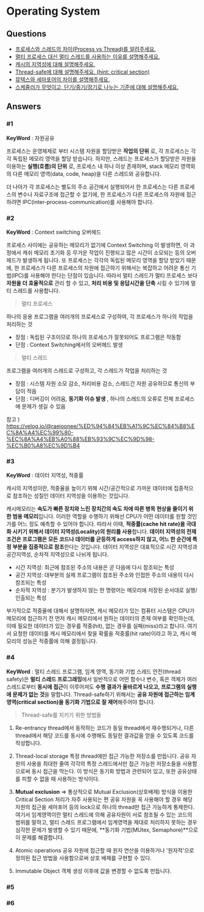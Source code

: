 # Operating System  

## Questions  
* [프로세스와 스레드의 차이(Process vs Thread)를 알려주세요.](#1)  
* [멀티 프로세스 대신 멀티 스레드를 사용하는 이유를 설명해주세요.](#2)  
* [캐시의 지역성에 대해 설명해주세요.](#3)  
* [Thread-safe에 대해 설명해주세요. (hint: critical section)](#4)  
* [뮤텍스와 세마포어의 차이를 설명해주세요.](#5)  
* [스케줄러가 무엇이고, 단기/중기/장기로 나누는 기준에 대해 설명해주세요.](#6)  

## Answers
### #1 
__KeyWord__ : 자원공유
  
프로세스는 운영체제로 부터 시스템 자원을 할당받은 __작업의 단위__ 로, 각 프로세스는 각각 독립된 메모리 영역을 할당 받습니다. 
하지만, 스레드는 프로세스가 할당받은 자원을 이용하는 __실행(흐름)의 단위__ 로, 프로세스 내 하나 이상 존재하며, stack 메모리 영역외의 다른 메모리 영역(data, code, heap)을 다른 스레드와 공유합니다.

더 나아가 각 프로세스는 별도의 주소 공간에서 실행되어서 한 프로세스는 다른 프로세스의 변수나 자료구조에 접근할 수 없기에, 한 프로세스가 다른 프로세스의 자원에 접근하려면 IPC(inter-process-communication)를 사용해야 합니다. 

### #2
__KeyWord__ : Context switching 오버헤드    
  
프로세스 사이에는 공유하는 메모리가 없기에 Context Switching 이 발생하면, 이 과정에서 캐쉬 메모리 초기화 등 무거운 작업이 진행되고 많은 시간이 소모되는 등의 오버헤드가 발생하게 됩니다. 또 프로세스는 각각의 독립된 메모리 영역을 할당 받았기 때문에, 한 프로세스가 다른 프로세스의 자원에 접근하기 위해서는 복잡하고 어려운 통신 기법(IPC)를 사용해야 한다는 단점이 있습니다. 따라서 멀티 스레드가 멀티 프로세스 보다 __자원을 더 효율적으로__ 관리 할 수 있고, __처리 비용 및 응답시간을 단축__ 시킬 수 있기에 멀티 스레드를 사용합니다. 

> 멀티 프로세스

하나의 응용 프로그램을 여러개의 프로세스로 구성하여, 각 프로세스가 하나의 작업을 처리하는 것
- 장점 : 독립된 구조이므로 하나의 프로세스가 잘못되어도 프로그램은 작동함
- 단점 : Context Switching에서의 오버헤드 발생

> 멀티 스레드

프로그램을 여러개의 스레드로 구성하고, 각 스레드가 작업을 처리하는 것
- 장점 : 시스템 자원 소모 감소, 처리비용 감소, 스레드간 자원 공유하므로 통신의 부담이 적음
- 단점 : 디버깅이 어려움, **동기화 이슈 발생** , 하나의 스레드의 오류로 전체 프로세스에 문제가 생길 수 있음

참고 ) https://velog.io/@raejoonee/%ED%94%84%EB%A1%9C%EC%84%B8%EC%8A%A4%EC%99%80-%EC%8A%A4%EB%A0%88%EB%93%9C%EC%9D%98-%EC%B0%A8%EC%9D%B4

### #3
__KeyWord__ : 데이터 지역성, 적중률

캐시의 지역성이란, 적중율을 높이기 위해 시간/공간적으로 가까운 데이터에 집중적으로 참조하는 성질인 데이터 지역성을 이용하는 것입니다. 


캐시메모리는 **속도가 빠른 장치와 느린 장치간의 속도 차에 따른 병목 현상을 줄이기 위한 범용 메모리**입니다. 이러한 역할을 수행하기 위해선 CPU가 어떤 데이터를 원할 것인가를 어느 정도 예측할 수 있어야 합니다. 따라서 이때, **적중률(cache hit rate)을 극대화 시키기 위해서 데이터 지역성(Locality)의 원리를 사용**합니다. **데이터 지역성의 전제 조건은 프로그램은 모든 코드나 데이터를 균등하게 access하지 않고, 어느 한 순간에 특정 부분을 집중적으로 참조**한다는 것입니다. 
데이터 지역성은 대표적으로 시간 지역성과 공간지역성, 순차적 지역성으로 나뉘게 됩니다.

- 시간 지역성: 최근에 참조된 주소의 내용은 곧 다음에 다시 참조되는 특성
- 공간 지역성: 대부분의 실제 프로그램이 참조된 주소와 인접한 주소의 내용이 다시 참조되는 특성
- 순차적 지역성 : 분기가 발생하지 않는 한 명령어는 메모리에 저장된 순서대로 실행/인출되는 특성

부가적으로 적중율에 대해서 설명하자면, 캐시 메모리가 있는 컴퓨터 시스템은 CPU가 메모리에 접근하기 전 먼저 캐시 메모리에서 원하는 데이터의 존재 여부를 확인하는데, 이때 필요한 데이터가 있는 경우를 적중(hit), 없는 경우를 실패(miss)라고 합니다. 여기서 요청한 데이터를 캐시 메모리에서 찾을 확률을 적중률(hit rate)이라고 하고, 캐시 메모리의 성능은 적중률에 의해 결정됩니다.

### #4
__KeyWord__ : 멀티 스레드 프로그램, 임계 영역, 동기화 기법
스레드 안전(thread safety)은 **멀티 스레드 프로그래밍**에서 일반적으로 어떤 함수나 변수, 혹은 객체가 여러 스레드로부터 **동시에 접근**이 이루어져도 **수행 결과가 올바르게 나오고, 프로그램의 실행에 문제가 없는 것**을 말합니다.  Thread-safe하기 위해서는 **공유 자원에 접근하는 임계영역(critical section)을 동기화 기법으로 잘 제어**해주어야 합니다.
  
  
> Thread-safe를 지키기 위한 방법들

1. Re-entrancy
   thread에서 동작하는 코드가 동일 thread에서 재수행되거나, 다른 thread에서 해당 코드를 동시에 수행해도 동일한 결과값을 얻을 수 있도록 코드를 작성합니다.  
2. Thread-local storage
   특정 thread에만 접근 가능한 저장소를 만듭니다. 공유 자원의 사용을 최대한 줄여 각각의 특정 스레드에서만 접근 가능한 저장소들을 사용함으로써 동시 접근을 막는다. 이 방식은 동기화 방법과 관련되어 있고, 또한 공유상태를 피할 수 없을 때 사용하는 방식이다.

3. **Mutual exclusion** 
   ⇒ 통상적으로 Mutual Exclusion(상호배제) 방식을 이용한 Critical Section 처리가 자주 사용되는 편
   공유 자원을 꼭 사용해야 할 경우 해당 자원의 접근을 세마포어 등의 lock으로 하나의 thread만 접근 가능하게 통제한다.
   여기서 임계영역이란 멀티 스레드에 의해 공유자원이 서로 참조될 수 있는 코드의 범위를 말하고, 멀티 스레드 프로그램에서 임계영역을 제대로 처리하지 못하는 경우 심각한 문제가 발생할 수 있기 때문에, **동기화 기법(MUtex, Semaphore)**으로 이 문제를 해결합니다. 

4. Atomic operations
   공유 자원에 접근할 때 원자 연산을 이용하거나 '원자적'으로 정의된 접근 방법을 사용함으로써 상호 배제를 구현할 수 있다.

5. Immutable Object 
   객체 생성 이후에 값을 변경할 수 없도록 만듭니다.

### #5
### #6